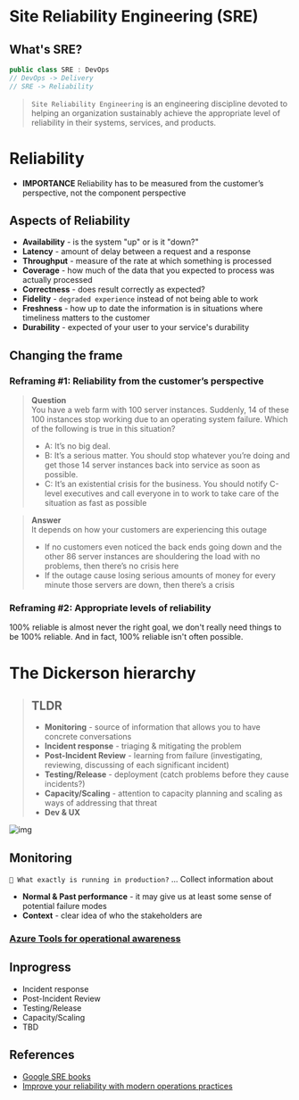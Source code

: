 # Site Reliability Engineering (SRE)

## What's SRE?
```csharp
public class SRE : DevOps
// DevOps -> Delivery
// SRE -> Reliability
```
> `Site Reliability Engineering` is an engineering discipline devoted to helping an organization sustainably achieve the appropriate level of reliability in their systems, services, and products.

# Reliability
* **IMPORTANCE** Reliability has to be measured from the customer’s perspective, not the component perspective

## Aspects of Reliability
* **Availability** - is the system "up" or is it "down?"
* **Latency** - amount of delay between a request and a response
* **Throughput** - measure of the rate at which something is processed
* **Coverage** - how much of the data that you expected to process was actually processed
* **Correctness** - does result correctly as expected?
* **Fidelity** - `degraded experience` instead of not being able to work
* **Freshness** - how up to date the information is in situations where timeliness matters to the customer
* **Durability** - expected of your user to your service's durability

## Changing the frame
### Reframing #1: Reliability from the customer’s perspective
> **Question**  
> You have a web farm with 100 server instances. Suddenly, 14 of these 100 instances stop working due to an operating system failure. Which of the following is true in this situation?
> * A: It’s no big deal.
> * B: It’s a serious matter. You should stop whatever you’re doing and get those 14 server instances back into service as soon as possible.
> * C: It’s an existential crisis for the business. You should notify C-level executives and call everyone in to work to take care of the situation as fast as possible  

> **Answer**  
> It depends on how your customers are experiencing this outage  
> * If no customers even noticed the back ends going down and the other 86 server instances are shouldering the load with no problems, then there’s no crisis here
> * If the outage cause losing serious amounts of money for every minute those servers are down, then there’s a crisis

### Reframing #2: Appropriate levels of reliability
100% reliable is almost never the right goal, we don't really need things to be 100% reliable. And in fact, 100% reliable isn't often possible.

# The Dickerson hierarchy
> ## TLDR
> * **Monitoring** - source of information that allows you to have concrete conversations
> * **Incident response** - triaging & mitigating the problem
> * **Post-Incident Review** - learning from failure
> (investigating, reviewing, discussing of each significant incident)
> * **Testing/Release** - deployment (catch problems before they cause incidents?)
> * **Capacity/Scaling** - attention to capacity planning and scaling as ways of addressing that threat
> * **Dev & UX**

![img](https://docs.microsoft.com/en-us/learn/advocates/improve-reliability-introduction/media/dickerson-hierarchy.png)

## Monitoring
`🤔 What exactly is running in production?` ... Collect information about
* **Normal & Past performance** - it may give us at least some sense of potential failure modes
* **Context** - clear idea of who the stakeholders are

### [Azure Tools for operational awareness](/AzureMonitoringTools.md)

## Inprogress
* Incident response
* Post-Incident Review
* Testing/Release
* Capacity/Scaling
* TBD

## References
* [Google SRE books](https://sre.google/books)
* [Improve your reliability with modern operations practices](https://docs.microsoft.com/en-us/learn/paths/improve-reliability-modern-operations)
